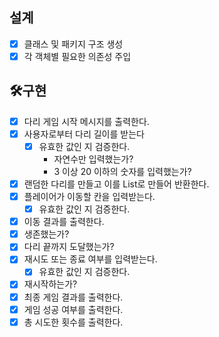 ## 설계
* [x] 클래스 및 패키지 구조 생성
* [x] 각 객체별 필요한 의존성 주입

## 🛠️구현
* [x] 다리 게임 시작 메시지를 출력한다.
* [x] 사용자로부터 다리 길이를 받는다
    * [x] 유효한 값인 지 검증한다.
        * 자연수만 입력했는가?
        * 3 이상 20 이하의 숫자를 입력했는가?
* [x] 랜덤한 다리를 만들고 이를 List로 만들어 반환한다.
* [x] 플레이어가 이동할 칸을 입력받는다.
    * [x] 유효한 값인 지 검증한다.
* [x] 이동 결과를 출력한다.
* [x] 생존했는가?
* [x] 다리 끝까지 도달했는가?
* [x] 재시도 또는 종료 여부를 입력받는다.
    * [x] 유효한 값인 지 검증한다.
* [x] 재시작하는가?
* [x] 최종 게임 결과를 출력한다.
* [x] 게임 성공 여부를 출력한다.
* [x] 총 시도한 횟수를 출력한다.